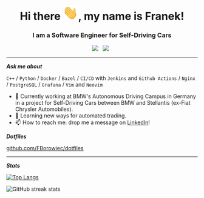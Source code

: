 <h1 align="center">Hi there <img src="https://raw.githubusercontent.com/ABSphreak/ABSphreak/master/gifs/Hi.gif" width="40px" />, my name is Franek!</h1>

<h3 align="center">I am a Software Engineer for Self-Driving Cars</h3>

<p align='center'>
<a href="https://www.linkedin.com/in/franekborowiec/"><img height="30" src="https://image.flaticon.com/icons/svg/174/174857.svg"></a>&nbsp;&nbsp;
<a href="https://github.com/FBorowiec/"><img height="30" src="https://cdn.jsdelivr.net/npm/simple-icons@3.0.1/icons/github.svg"></a>&nbsp;&nbsp;
</p>

<!-- <h3 align="center"><img src="https://media-exp1.licdn.com/dms/image/C4D16AQGQNPjTK4zAFQ/profile-displaybackgroundimage-shrink_350_1400/0/1607544429727?e=1616025600&v=beta&t=9COQ59xTWK8XmDgAdfo_LXMJYaTOh0pPhCf6pwm4cE4" /></h3> -->

---

***Ask me about***

`C++` / `Python` / `Docker` / `Bazel` / `CI/CD` with `Jenkins` and `Github Actions` / `Nginx` / `PostgreSQL` / `Grafana` / `Vim` and `Neovim`

- 🔭 Currently working at BMW's Autonomous Driving Campus in Germany in a project for Self-Driving Cars between BMW and Stellantis (ex-Fiat Chrysler Automobiles).
- 🌱 Learning new ways for automated trading.
- 📫 How to reach me: drop me a message on [LinkedIn](https://www.linkedin.com/in/franekborowiec/)!

***Dotfiles***

[github.com/FBorowiec/dotfiles](https://github.com/FBorowiec/dotfiles)

---

***Stats***

[![Top Langs](https://github-readme-stats.vercel.app/api/top-langs/?username=FBorowiec&show_icons=true&hide=jupyter%20notebook&layout=compact)](https://github.com/anuraghazra/github-readme-stats)

![GitHub streak stats](https://github-readme-streak-stats.herokuapp.com/?user=FBorowiec)
